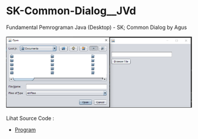 # SK-Common-Dialog__JVd
Fundamental Pemrograman Java (Desktop) - SK; Common Dialog by Agus<br><br>
<img src="https://github.com/RizkyKhapidsyah/SK-Common-Dialog__JVd/blob/master/result/001.PNG"><br><br>
Lihat Source Code :<br>
- <a href="https://github.com/RizkyKhapidsyah/SK-Common-Dialog__JVd/tree/master/src/com/rk">Program</a>
